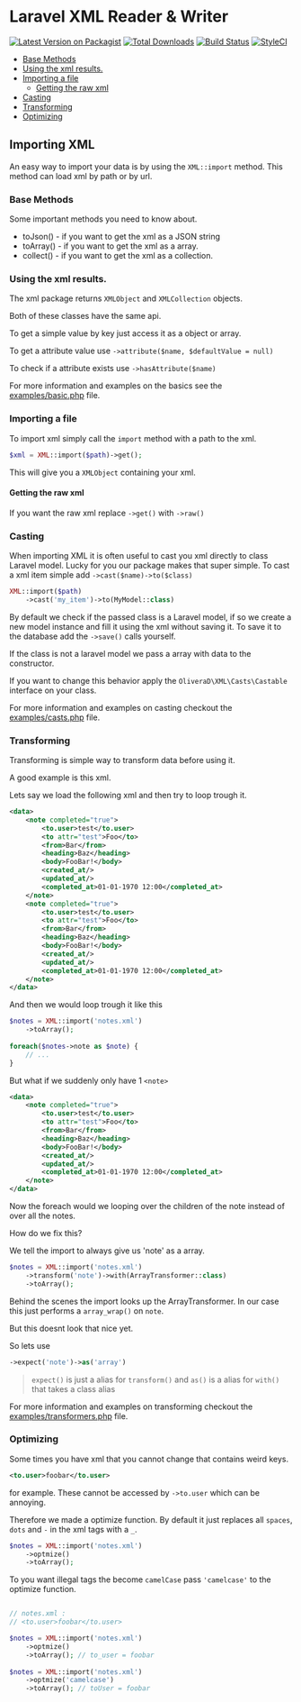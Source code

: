 # Laravel XML Reader & Writer

[![Latest Version on Packagist](https://img.shields.io/packagist/v/acfbentveld/xml.svg?style=flat-square)](https://packagist.org/packages/acfbentveld/xml)
[![Total Downloads](https://img.shields.io/packagist/dt/acfbentveld/xml.svg?style=flat-square)](https://packagist.org/packages/acfbentveld/xml)
[![Build Status](https://img.shields.io/travis/ACFBentveld/XML/master.svg?style=flat-square)](https://travis-ci.org/ACFBentveld/XML)
[![StyleCI](https://github.styleci.io/repos/137213815/shield?branch=master)](https://github.styleci.io/repos/137213815)

- [Base Methods](#base-methods)
- [Using the xml results.](#using-the-xml-results)
- [Importing a file](#importing-a-file)
    - [Getting the raw xml](#getting-the-raw-xml)
- [Casting](#casting)
- [Transforming](#transforming)
- [Optimizing](#optimizing)


## Importing XML

An easy way to import your data is by using the `XML::import` method. This method can load xml by path or by url.


### Base Methods
Some important methods you need to know about.
* toJson() - if you want to get the xml as a JSON string
* toArray() - if you want to get the xml as a array.
* collect() - if you want to get the xml as a collection.


### Using the xml results.

The xml package returns `XMLObject` and `XMLCollection` objects.

Both of these classes have the same api.

To get a simple value by key just access it as a object or array.

To get a attribute value use `->attribute($name, $defaultValue = null)`

To check if a attribute exists use `->hasAttribute($name)`

For more information and examples on the basics see the [examples/basic.php](/examples/basic.php) file.

### Importing a file

To import xml simply call the `import` method with a path to the xml.

```php
$xml = XML::import($path)->get();
```

This will give you a `XMLObject` containing your xml.

#### Getting the raw xml

If you want the raw xml replace `->get()` with `->raw()`


### Casting

When importing XML it is often useful to cast you xml directly to class Laravel model. Lucky for you our package makes that super simple.
To cast a xml item simple add `->cast($name)->to($class)`

```php
XML::import($path)
    ->cast('my_item')->to(MyModel::class)
```

By default we check if the passed class is a Laravel model, if so we create a new model instance and fill it using the xml without saving it.
To save it to the database add the `->save()` calls yourself.

If the class is not a laravel model we pass a array with data to the constructor.

If you want to change this behavior apply the `OliveraD\XML\Casts\Castable` interface on your class.

For more information and examples on casting checkout the [examples/casts.php](/examples/casts.php) file.


### Transforming

Transforming is simple way to transform data before using it.

A good example is this xml.

Lets say we load the following xml and then try to loop trough it.

```xml
<data>
    <note completed="true">
        <to.user>test</to.user>
        <to attr="test">Foo</to>
        <from>Bar</from>
        <heading>Baz</heading>
        <body>FooBar!</body>
        <created_at/>
        <updated_at/>
        <completed_at>01-01-1970 12:00</completed_at>
    </note>
    <note completed="true">
        <to.user>test</to.user>
        <to attr="test">Foo</to>
        <from>Bar</from>
        <heading>Baz</heading>
        <body>FooBar!</body>
        <created_at/>
        <updated_at/>
        <completed_at>01-01-1970 12:00</completed_at>
    </note>
</data>
```

And then we would loop trough it like this

```php
$notes = XML::import('notes.xml')
    ->toArray();
    
foreach($notes->note as $note) { 
    // ... 
}
```

But what if we suddenly only have 1 `<note>`

```xml
<data>
    <note completed="true">
        <to.user>test</to.user>
        <to attr="test">Foo</to>
        <from>Bar</from>
        <heading>Baz</heading>
        <body>FooBar!</body>
        <created_at/>
        <updated_at/>
        <completed_at>01-01-1970 12:00</completed_at>
    </note>
</data>
```

Now the foreach would we looping over the children of the note instead of over all the notes.

How do we fix this?

We tell the import to always give us 'note' as a array.

```php
$notes = XML::import('notes.xml')
    ->transform('note')->with(ArrayTransformer::class)
    ->toArray();
```

Behind the scenes the import looks up the ArrayTransformer.
In our case this just performs a `array_wrap()` on `note`.

But this doesnt look that nice yet.

So lets use

```php
->expect('note')->as('array')
```

> `expect()` is just a alias for `transform()` and `as()` is a alias for `with()` that takes a class alias

For more information and examples on transforming checkout the [examples/transformers.php](/examples/transformers.php) file.

### Optimizing

Some times you have xml that you cannot change that contains weird keys.

```xml
<to.user>foobar</to.user>
```

for example. These cannot be accessed by `->to.user` which can be annoying.

Therefore we made a optimize function. By default it just replaces all `spaces`, `dots` and `-` in the xml tags with a `_`.

```php
$notes = XML::import('notes.xml')
    ->optmize()
    ->toArray();
```

To you want illegal tags the become `camelCase` pass `'camelcase'` to the optimize function.

```php

// notes.xml :
// <to.user>foobar</to.user>

$notes = XML::import('notes.xml')
    ->optmize()
    ->toArray(); // to_user = foobar
    
$notes = XML::import('notes.xml')
    ->optmize('camelcase')
    ->toArray(); // toUser = foobar

```